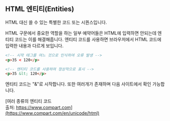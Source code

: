 ## HTML 엔티티(Entities)

HTML 대신 쓸 수 있는 특별한 코드 또는 시퀀스입니다.

HTML 구문에서 중요한 역할을 하는 일부 예약어들은 HTML에 입력하면 안되는데 엔티티 코드는 이를 해결해줍니다. 엔티티 코드를 사용하면 브라우저에서 HTML 코드에 입력한 내용과 다르게 보입니다.

```html
<!-- 시작 태그를 여느 것으로 인식하여 오류 발생 -->
<p>35 < 120</p>

<!-- 엔티티 코드를 사용하여 정상적으로 표시 -->
<p>35 &lt; 120</p>
```

엔티티 코드는 "&"로 시작합니다. 또한 여러개가 존재하며 다음 사이트에서 확인 가능합니다.

[여러 종류의 엔티티 코드\
출처: https://www.compart.com](https://www.compart.com/en/unicode/html)
